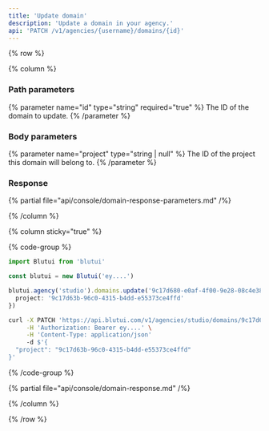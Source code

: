 ```yaml
---
title: 'Update domain'
description: 'Update a domain in your agency.'
api: 'PATCH /v1/agencies/{username}/domains/{id}'
---
```


{% row %}

{% column %}
### Path parameters

{% parameter name="id" type="string" required="true" %}
The ID of the domain to update.
{% /parameter %}

### Body parameters

{% parameter name="project" type="string | null" %}
The ID of the project this domain will belong to.
{% /parameter %}

### Response

{% partial file="api/console/domain-response-parameters.md" /%}

{% /column %}

{% column sticky="true" %}

{% code-group %}

```ts {% process=false filename="Node.js" %}
import Blutui from 'blutui'

const blutui = new Blutui('ey....')

blutui.agency('studio').domains.update('9c17d680-e0af-4f00-9e28-08c4e38e89e0', {
  project: '9c17d63b-96c0-4315-b4dd-e55373ce4ffd'
})
```

```bash {% process=false filename="cURL" %}
curl -X PATCH 'https://api.blutui.com/v1/agencies/studio/domains/9c17d680-e0af-4f00-9e28-08c4e38e89e0' \
     -H 'Authorization: Bearer ey....' \
     -H 'Content-Type: application/json'
     -d $'{
  "project": "9c17d63b-96c0-4315-b4dd-e55373ce4ffd"
}'
```

{% /code-group %}

{% partial file="api/console/domain-response.md" /%}

{% /column %}

{% /row %}
